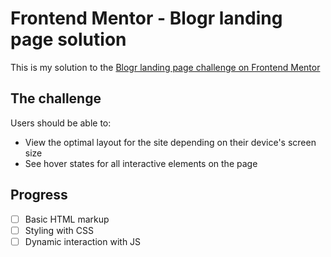 # Frontend Mentor - Blogr landing page solution

This is my solution to the [Blogr landing page challenge on Frontend Mentor](https://www.frontendmentor.io/challenges/blogr-landing-page-EX2RLAApP)

## The challenge

Users should be able to:

- View the optimal layout for the site depending on their device's screen size
- See hover states for all interactive elements on the page

## Progress

- [ ] Basic HTML markup
- [ ] Styling with CSS
- [ ] Dynamic interaction with JS
